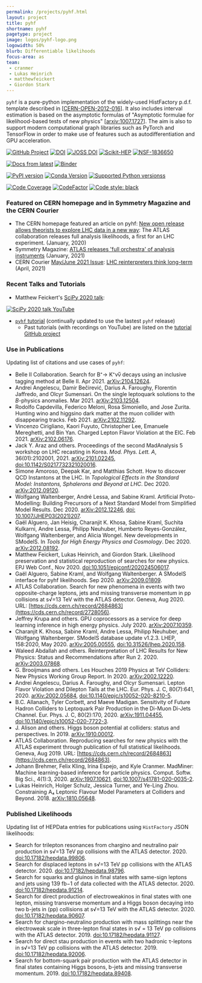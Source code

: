 ```yaml
---
permalink: /projects/pyhf.html
layout: project
title: pyhf
shortname: pyhf
pagetype: project
image: logos/pyhf-logo.png
logowidth: 50%
blurb: Differentiable likelihoods
focus-area: as
team:
 - cranmer
 - Lukas Heinrich
 - matthewfeickert
 - Giordon Stark
---
```



`pyhf` is a pure-python implementation of the widely-used HistFactory p.d.f. template described in [[CERN-OPEN-2012-016](https://cds.cern.ch/record/1456844)]. It also includes interval estimation is based on the asymptotic formulas of "Asymptotic formulae for likelihood-based tests of new physics" [[arxiv:1007.1727](https://arxiv.org/abs/1007.1727)]. The aim is also to support modern computational graph libraries such as PyTorch and TensorFlow in order to make use of features such as autodifferentiation and GPU acceleration.

[![GitHub Project](https://img.shields.io/badge/GitHub--blue?style=social&logo=GitHub)](https://github.com/scikit-hep/pyhf/)
[![DOI](https://zenodo.org/badge/DOI/10.5281/zenodo.1169739.svg)](https://doi.org/10.5281/zenodo.1169739)
[![JOSS DOI](https://joss.theoj.org/papers/10.21105/joss.02823/status.svg)](https://doi.org/10.21105/joss.02823)
[![Scikit-HEP](https://scikit-hep.org/assets/images/Scikit--HEP-Project-blue.svg)](https://scikit-hep.org/)
[![NSF-1836650](https://img.shields.io/badge/NSF-1836650-blue.svg)](https://nsf.gov/awardsearch/showAward?AWD_ID=1836650)

[![Docs from latest](https://img.shields.io/badge/docs-latest-blue.svg)](https://pyhf.readthedocs.io/)
[![Binder](https://mybinder.org/badge_logo.svg)](https://mybinder.org/v2/gh/scikit-hep/pyhf/master?filepath=docs%2Fexamples%2Fnotebooks%2Fbinderexample%2FStatisticalAnalysis.ipynb)

[![PyPI version](https://badge.fury.io/py/pyhf.svg)](https://badge.fury.io/py/pyhf)
[![Conda Version](https://img.shields.io/conda/vn/conda-forge/pyhf.svg)](https://anaconda.org/conda-forge/pyhf)
[![Supported Python versionss](https://img.shields.io/pypi/pyversions/pyhf.svg)](https://pypi.org/project/pyhf/)

[![Code Coverage](https://codecov.io/gh/scikit-hep/pyhf/graph/badge.svg?branch=master)](https://codecov.io/gh/scikit-hep/pyhf?branch=master)
[![CodeFactor](https://www.codefactor.io/repository/github/scikit-hep/pyhf/badge)](https://www.codefactor.io/repository/github/scikit-hep/pyhf)
[![Code style: black](https://img.shields.io/badge/code%20style-black-000000.svg)](https://github.com/psf/black)

### Featured on CERN homepage and in Symmetry Magazine and the CERN Courier

- The CERN homepage featured an article on pyhf: [New open release allows theorists to explore LHC data in a new way](https://home.cern/news/news/knowledge-sharing/new-open-release-allows-theorists-explore-lhc-data-new-way):  The ATLAS collaboration releases full analysis likelihoods, a first for an LHC experiment. (January, 2020)
- Symmetry Magazine: [ATLAS releases 'full orchestra' of analysis instruments](https://www.symmetrymagazine.org/article/atlas-releases-full-orchestra-of-analysis-instruments) (January, 2021)
- CERN Courier [May/June 2021 Issue](https://cds.cern.ch/record/2765233): [LHC reinterpreters think long-term](https://cerncourier.com/a/lhc-reinterpreters-think-long-term/) (April, 2021)

### Recent Talks and Tutorials

* Matthew Feickert's [SciPy 2020 talk](https://matthewfeickert.github.io/talk-SciPy-2020/index.html):

<!-- http://www.get-youtube-thumbnail.com/ -->
[![SciPy 2020 talk YouTube](http://i3.ytimg.com/vi/FrH9s3eB6fU/hqdefault.jpg)](https://youtu.be/FrH9s3eB6fU)

* [`pyhf` tutorial](https://pyhf.github.io/pyhf-tutorial/) (continually updated to use the lastest `pyhf` release)
   - Past tutorials (with recordings on YouTube) are listed on the [tutorial GitHub project](https://github.com/pyhf/pyhf-tutorial)

### Use in Publications

Updating list of citations and use cases of `pyhf`:

- Belle II Collaboration. Search for B⁺→ K⁺νν̅  decays using an inclusive tagging method at Belle II. Apr 2021. [arXiv:2104.12624](https://arxiv.org/abs/2104.12624).
- Andrei Angelescu, Damir Bečirević, Darius A. Faroughy, Florentin Jaffredo, and Olcyr Sumensari. On the single leptoquark solutions to the _B_-physics anomalies. Mar 2021. [arXiv:2103.12504](https://arxiv.org/abs/2103.12504).
- Rodolfo Capdevilla, Federico Meloni, Rosa Simoniello, and Jose Zurita. Hunting wino and higgsino dark matter at the muon collider with disappearing tracks. Feb 2021. [arXiv:2102.11292](https://arxiv.org/abs/2102.11292).
- Vincenzo Cirigliano, Kaori Fuyuto, Christopher Lee, Emanuele Mereghetti, and Bin Yan. Charged Lepton Flavor Violation at the EIC. Feb 2021. [arXiv:2102.06176](https://arxiv.org/abs/2102.06176).
- Jack Y. Araz and others. Proceedings of the second MadAnalysis 5 workshop on LHC recasting in Korea. _Mod. Phys. Lett. A_, 36(01):2102001, 2021. [arXiv:2101.02245](https://arxiv.org/abs/2101.02245), [doi:10.1142/S0217732321020016](https://doi.org/10.1142/S0217732321020016).
- Simone Amoroso, Deepak Kar, and Matthias Schott. How to discover QCD Instantons at the LHC. In _Topological Effects in the Standard Model: Instantons, Sphalerons and Beyond at LHC_. Dec 2020. [arXiv:2012.09120](https://arxiv.org/abs/2012.09120).
- Wolfgang Waltenberger, André Lessa, and Sabine Kraml. Artificial Proto-Modelling: Building Precursors of a Next Standard Model from Simplified Model Results. Dec 2020. [arXiv:2012.12246](https://arxiv.org/abs/2012.12246), [doi: 10.1007/JHEP03(2021)207](https://doi.org/10.1007/JHEP03(2021)207).
- Gaël Alguero, Jan Heisig, Charanjit K. Khosa, Sabine Kraml, Suchita Kulkarni, Andre Lessa, Philipp Neuhuber, Humberto Reyes-González, Wolfgang Waltenberger, and Alicia Wongel. New developments in SModelS. In _Tools for High Energy Physics and Cosmology_. Dec 2020. [arXiv:2012.08192](https://arxiv.org/abs/2012.08192).
- Matthew Feickert, Lukas Heinrich, and Giordon Stark. Likelihood preservation and statistical reproduction of searches for new physics. EPJ Web Conf., Nov 2020. [doi:10.1051/epjconf/202024506017](https://doi.org/10.1051/epjconf/202024506017).
- Gaël Alguero, Sabine Kraml, and Wolfgang Waltenberger. A SModelS interface for pyhf likelihoods. Sep 2020. [arXiv:2009.01809](https://arxiv.org/abs/2009.01809).
- ATLAS Collaboration. Search for new phenomena in events with two opposite-charge leptons, jets and missing transverse momentum in pp collisions at s√=13 TeV with the ATLAS detector. Geneva, Aug 2020. URL: [https://cds.cern.ch/record/2684863](https://cds.cern.ch/record/2728056).
- Jeffrey Krupa and others. GPU coprocessors as a service for deep learning inference in high energy physics. July 2020. [arXiv:2007.10359](https://arxiv.org/abs/2007.10359).
- Charanjit K. Khosa, Sabine Kraml, Andre Lessa, Philipp Neuhuber, and Wolfgang Waltenberger. SModelS database update v1.2.3. LHEP, 158:2020, May 2020. [arXiv:2005.00555](https://arxiv.org/abs/2005.00555), [doi:10.31526/lhep.2020.158](https://doi.org/10.31526/lhep.2020.158).
- Waleed Abdallah and others. Reinterpretation of LHC Results for New Physics: Status and Recommendations after Run 2. 2020. [arXiv:2003.07868](https://arxiv.org/abs/2003.07868).
- G. Brooijmans and others. Les Houches 2019 Physics at TeV Colliders: New Physics Working Group Report. In 2020. [arXiv:2002.12220](https://arxiv.org/abs/2002.12220).
- Andrei Angelescu, Darius A. Faroughy, and Olcyr Sumensari. Lepton Flavor Violation and Dilepton Tails at the LHC. Eur. Phys. J. C, 80(7):641, 2020. [arXiv:2002.05684](https://arxiv.org/abs/2002.05684), [doi:10.1140/epjc/s10052-020-8210-5](https://doi.org/10.1140/epjc/s10052-020-8210-5).
- B.C. Allanach, Tyler Corbett, and Maeve Madigan. Sensitivity of Future Hadron Colliders to Leptoquark Pair Production in the Di-Muon Di-Jets Channel. Eur. Phys. J. C, 80(2):170, 2020. [arXiv:1911.04455](https://arxiv.org/abs/1911.04455), [doi:10.1140/epjc/s10052-020-7722-3](https://doi.org/10.1140/epjc/s10052-020-7722-3).
- J. Alison and others. Higgs boson potential at colliders: status and perspectives. In 2019. [arXiv:1910.00012](https://arxiv.org/abs/1910.00012).
- ATLAS Collaboration. Reproducing searches for new physics with the ATLAS experiment through publication of full statistical likelihoods. Geneva, Aug 2019. URL: [https://cds.cern.ch/record/2684863](https://cds.cern.ch/record/2684863).
- Johann Brehmer, Felix Kling, Irina Espejo, and Kyle Cranmer. MadMiner: Machine learning-based inference for particle physics. Comput. Softw. Big Sci., 4(1):3, 2020. [arXiv:1907.10621](https://arxiv.org/abs/1907.10621), [doi:10.1007/s41781-020-0035-2](https://doi.org/10.1007/s41781-020-0035-2).
- Lukas Heinrich, Holger Schulz, Jessica Turner, and Ye-Ling Zhou. Constraining A₄ Leptonic Flavour Model Parameters at Colliders and Beyond. 2018. [arXiv:1810.05648](https://arxiv.org/abs/1810.05648).

### Published Likelihoods

Updating list of HEPData entries for publications using `HistFactory` JSON likelihoods:

- Search for trilepton resonances from chargino and neutralino pair production in s√=13 TeV pp collisions with the ATLAS detector. 2020. [doi:10.17182/hepdata.99806](https://doi.org/10.17182/hepdata.99806).
- Search for displaced leptons in s√=13 TeV pp collisions with the ATLAS detector. 2020. [doi:10.17182/hepdata.98796](https://doi.org/10.17182/hepdata.98796).
- Search for squarks and gluinos in final states with same-sign leptons and jets using 139 fb−1 of data collected with the ATLAS detector. 2020. [doi:10.17182/hepdata.91214](https://doi.org/10.17182/hepdata.91214).
- Search for direct production of electroweakinos in final states with one lepton, missing transverse momentum and a Higgs boson decaying into two b-jets in (pp) collisions at s√=13 TeV with the ATLAS detector. 2020. [doi:10.17182/hepdata.90607](https://doi.org/10.17182/hepdata.90607).
- Search for chargino-neutralino production with mass splittings near the electroweak scale in three-lepton final states in s√ = 13 TeV pp collisions with the ATLAS detector. 2019. [doi:10.17182/hepdata.91127](https://doi.org/10.17182/hepdata.91127).
- Search for direct stau production in events with two hadronic τ-leptons in s√=13 TeV pp collisions with the ATLAS detector. 2019. [doi:10.17182/hepdata.92006](https://doi.org/10.17182/hepdata.92006).
- Search for bottom-squark pair production with the ATLAS detector in final states containing Higgs bosons, b-jets and missing transverse momentum. 2019. [doi:10.17182/hepdata.89408](https://doi.org/10.17182/hepdata.89408).
